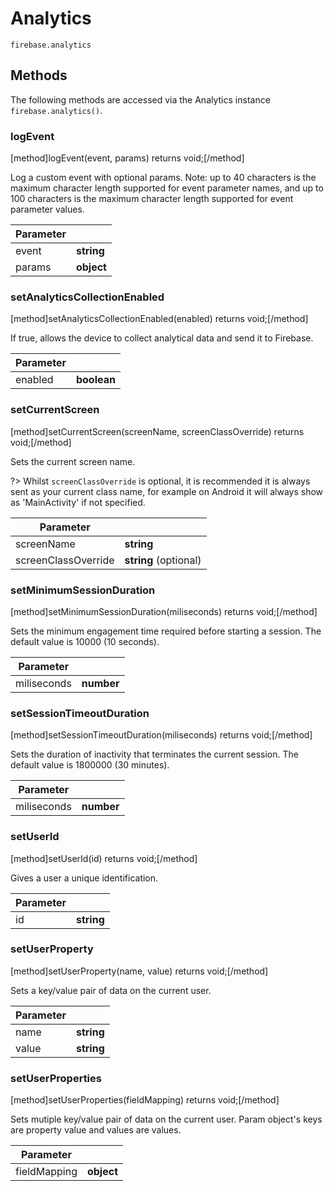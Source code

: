 # Analytics

```
firebase.analytics
```

## Methods

The following methods are accessed via the Analytics instance `firebase.analytics()`.

### logEvent
[method]logEvent(event, params) returns void;[/method]

Log a custom event with optional params.
Note: up to 40 characters is the maximum character length supported for event parameter names, and up to 100 characters is the maximum character length supported for event parameter values.

| Parameter |         |
| --------- | ------- |
| event   | **string**  |
| params   | **object**  |

### setAnalyticsCollectionEnabled
[method]setAnalyticsCollectionEnabled(enabled) returns void;[/method]

If true, allows the device to collect analytical data and send it to Firebase.

| Parameter |         |
| --------- | ------- |
| enabled   | **boolean**  |

### setCurrentScreen
[method]setCurrentScreen(screenName, screenClassOverride) returns void;[/method]

Sets the current screen name.

?> Whilst `screenClassOverride` is optional, it is recommended it is always sent as your current class name, for example on Android it will always show as 'MainActivity' if not specified.

| Parameter |         |
| --------- | ------- |
| screenName   | **string**  |
| screenClassOverride   | **string** (optional)  |

### setMinimumSessionDuration
[method]setMinimumSessionDuration(miliseconds) returns void;[/method]

Sets the minimum engagement time required before starting a session. The default value is 10000 (10 seconds).

| Parameter |         |
| --------- | ------- |
| miliseconds   | **number**  |

### setSessionTimeoutDuration
[method]setSessionTimeoutDuration(miliseconds) returns void;[/method]

Sets the duration of inactivity that terminates the current session. The default value is 1800000 (30 minutes).

| Parameter |         |
| --------- | ------- |
| miliseconds   | **number**  |

### setUserId
[method]setUserId(id) returns void;[/method]

Gives a user a unique identification.

| Parameter |         |
| --------- | ------- |
| id   | **string**  |

### setUserProperty
[method]setUserProperty(name, value) returns void;[/method]

Sets a key/value pair of data on the current user.

| Parameter |         |
| --------- | ------- |
| name   | **string**  |
| value   | **string**  |

### setUserProperties
[method]setUserProperties(fieldMapping) returns void;[/method]

Sets mutiple key/value pair of data on the current user.
Param object's keys are property value and values are values.


| Parameter |         |
| --------- | ------- |
| fieldMapping   | **object**  |
